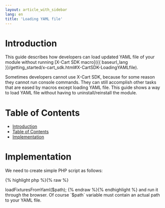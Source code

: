 ```yaml
---
layout: article_with_sidebar
lang: en
title: 'Loading YAML file'
---
```

# Introduction

This guide describes how developers can load updated YAML file of your module without running [X-Cart SDK macro]({{ baseurl_lang }}/getting_started/x-cart_sdk.html#X-CartSDK-LoadingYAMLfile).

Sometimes developers cannot use X-Cart SDK, because for some reason they cannot run console commands. They can still accomplish other tasks that are eased by macros except loading YAML file. This guide shows a way to load YAML file without having to uninstall/reinstall the module.

# Table of Contents

*   [Introduction](#introduction)
*   [Table of Contents](#table-of-contents)
*   [Implementation](#implementation)

# Implementation

We need to create simple PHP script as follows: 

{% highlight php %}{% raw %}
<?php

require_once 'top.inc.php';

$path = 'path/to/your/yaml/file.yaml';

\XLite\Core\Database::getInstance()->loadFixturesFromYaml($path);
{% endraw %}{% endhighlight %}

and run it through the browser. Of course `$path` variable must contain an actual path to your YAML file.
